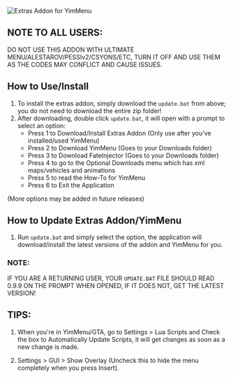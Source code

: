 ![Extras Addon for YimMenu](extrasaddon.us.to/img/extras-header-2.png)

## NOTE TO ALL USERS:

DO NOT USE THIS ADDON WITH ULTIMATE MENU/ALESTAROV/PESSIv2/CSYONS/ETC, TURN IT OFF AND USE THEM AS THE CODES MAY CONFLICT AND CAUSE ISSUES.

## How to Use/Install

1. To install the extras addon, simply download the `update.bat` from above; you do not need to download the entire zip folder!
2. After downloading, double click `update.bat`, it will open with a prompt to select an option:
   - Press 1 to Download/Install Extras Addon (Only use after you've installed/used YimMenu)
   - Press 2 to Download YimMenu (Goes to your Downloads folder)
   - Press 3 to Download FateInjector (Goes to your Downloads folder)
   - Press 4 to go to the Optional Downloads menu which has xml maps/vehicles and animations
   - Press 5 to read the How-To for YimMenu
   - Press 6 to Exit the Application

(More options may be added in future releases)
## How to Update Extras Addon/YimMenu

1. Run `update.bat` and simply select the option, the application will download/install the latest versions of the addon and YimMenu for you.


### NOTE:

IF YOU ARE A RETURNING USER, YOUR `UPDATE.BAT` FILE SHOULD READ 0.9.9 ON THE PROMPT WHEN OPENED, IF IT DOES NOT, GET THE LATEST VERSION!

## TIPS:

1. When you're in YimMenu/GTA, go to Settings > Lua Scripts and Check the box to Automatically Update Scripts, it will get changes as soon as a new change is made.

2. Settings > GUI > Show Overlay (Uncheck this to hide the menu completely when you press Insert).
